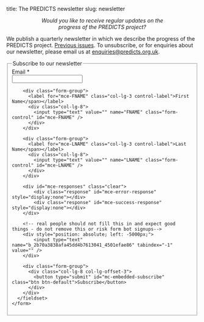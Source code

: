 title: The PREDICTS newsletter
slug: newsletter

<p style="text-align: center; font-style: italic">
  Would you like to receive regular updates on the <br/>
  progress of the PREDICTS project?
</p>

We publish a quarterly newsletter in which we describe the progress of the
PREDICTS project. [Previous issues](/category/newsletter.html).
To unsubscribe, or for enquiries about our newsletter, please email us at
[enquiries@predicts.org.uk](mailto:enquiries@predicts.org.uk).

<div class="col-lg-8">
  <div class="well bs-component">
    <form class="form-horizontal" action="//predicts.us6.list-manage.com/subscribe/post?u=2b70a3838afa45dd4b7613041&amp;id=4501efae86"
        method="post" id="mc-embedded-subscribe-form" name="mc-embedded-subscribe-form"
        target="_blank" novalidate>
      <fieldset>
        <legend>Subscribe to our newsletter</legend>
        <div class="form-group">
          <label for="mce-EMAIL" class="col-lg-3 control-label">Email <span class="asterisk">*</span></label>
          <div class="col-lg-8">
            <input type="email" value="" name="EMAIL" class="required form-control" id="mce-EMAIL" />
          </div>
        </div>

        <div class="form-group">
          <label for="mce-FNAME" class="col-lg-3 control-label">First Name</span></label>
          <div class="col-lg-8">
            <input type="text" value="" name="FNAME" class="form-control" id="mce-FNAME" />
          </div>
        </div>

        <div class="form-group">
          <label for="mce-LNAME" class="col-lg-3 control-label">Last Name</span></label>
          <div class="col-lg-8">
            <input type="text" value="" name="LNAME" class="form-control" id="mce-LNAME" />
          </div>
        </div>

        <div id="mce-responses" class="clear">
            <div class="response" id="mce-error-response" style="display:none"></div>
            <div class="response" id="mce-success-response" style="display:none"></div>
        </div>

        <!-- real people should not fill this in and expect good things - do not remove this or risk form bot signups-->
        <div style="position: absolute; left: -5000px;">
            <input type="text" name="b_2b70a3838afa45dd4b7613041_4501efae86" tabindex="-1" value="" />
        </div>

        <div class="form-group">
          <div class="col-lg-8 col-lg-offset-3">
            <button type="submit" id="mc-embedded-subscribe" class="btn btn-default">Subscribe</button>
          </div>
        </div>
      </fieldset>
    </form>
  </div>
</div>

<script type='text/javascript' src='//s3.amazonaws.com/downloads.mailchimp.com/js/mc-validate.js'></script>
<script type='text/javascript'>
    (function($) {
        window.fnames = new Array();
        window.ftypes = new Array();
        fnames[0] = 'EMAIL';
        ftypes[0] = 'email';
        fnames[1] = 'FNAME';
        ftypes[1] = 'text';
        fnames[2] = 'LNAME';
        ftypes[2] = 'text';
    }(jQuery));
    var $mcj = jQuery.noConflict(true);
</script>
<!--End mc_embed_signup-->
